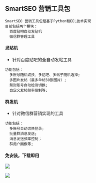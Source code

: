## SmartSEO 营销工具包
```
SmartSEO 营销工具包是基于Python和EEL技术实现
目前包括两个模块：
  百度贴吧自动发贴机
  微信群管理工具
```
#### 发贴机
* 针对百度贴吧的全自动发帖工具
```
功能包括：
  多账号随机切换、多贴吧、多帖子随机选择;
  多图片发帖（最多单帖50张图片）;
  禁封账号自动检测切换;
  自定义发帖频率控制等;
```
#### 群发机
* 针对微信群营销实现的工具
```
功能包括：
  多账号自动切换登录;
  批量群消息发送;
  消息发送频率控制；
  群用户画像等;
```

#### 免安装，下载即用

![](https://img2018.cnblogs.com/blog/1351564/201904/1351564-20190423231239058-8382494.png)

![](http://photogz.photo.store.qq.com/psc?/V13OYKPk47gl5l/u88agf.Ae1TGJZuaUYX5TZrKulAInQQKlepO7iOpKyZGAWQPEQDQynb9XJZxBgPrRlUvnD1yV3GCFYkKRpZNCagWvtTq1v8Krn0Jh8HL2vU!/b&bo=ZwP1AQAAAAARF7A!&rf=viewer_4&t=5)

